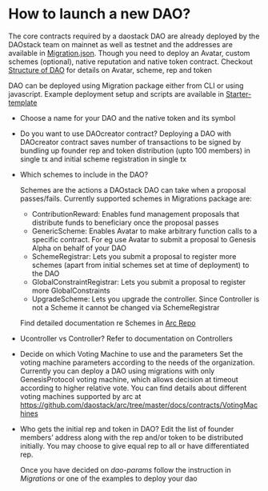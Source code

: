 # How to launch a new DAO?

  The core contracts required by a daostack DAO are already deployed by the DAOstack team on mainnet as well as testnet and the addresses are available in [Migration.json](https://github.com/daostack/migration/blob/master/migration.json). Though you need to deploy an Avatar, custom schemes (optional), native reputation and native token contract. Checkout [Structure of DAO](https://github.com/daostack/arc#arc) for details on Avatar, scheme, rep and token
 
  DAO can be deployed using Migration package either from CLI or using javascript. Example deployment setup and scripts are available in [Starter-template](https://github.com/daostack/DAOstack-Hackers-Kit/tree/master/starter-template)

  - Choose a name for your DAO and the native token and its symbol
  - Do you want to use DAOcreator contract?
      Deploying a DAO with DAOcreator contract saves number of transactions to be signed by bundling up founder rep and token distribution (upto 100 members) in single tx and initial scheme registration in single tx

  - Which schemes to include in the DAO?

    Schemes are the actions a DAOstack DAO can take when a proposal passes/fails. Currently supported schemes in Migrations package are:

    - ContributionReward: Enables fund management proposals that distribute funds to beneficiary once the proposal passes
    - GenericScheme: Enables Avatar to make arbitrary function calls to a specific contract. For eg use Avatar to submit a proposal to Genesis Alpha on behalf of your DAO
    - SchemeRegistrar: Lets you submit a proposal to register more schemes (apart from initial schemes set at time of deployment) to the DAO
    - GlobalConstraintRegistrar: Lets you submit a proposal to register more GlobalConstraints
    - UpgradeScheme: Lets you upgrade the controller. Since Controller is not a Scheme it cannot be changed via SchemeRegistrar

    Find detailed documentation re Schemes in [Arc Repo](https://github.com/daostack/arc)

  - Ucontroller vs Controller?
    Refer to documentation on Controllers
        
  - Decide on which Voting Machine to use and the parameters
    Set the voting machine parameters according to the needs of the organization. Currently you can deploy a DAO using migrations with only GenesisProtocol voting machine, which allows decision at timeout according to higher relative vote. You can find details about different voting machines supported by arc at https://github.com/daostack/arc/tree/master/docs/contracts/VotingMachines

  - Who gets the initial rep and token in DAO?
    Edit the list of founder members’ address along with the rep and/or token to be distributed initially. You may choose to give equal rep to all or have differentiated rep.

    Once you have decided on *dao-params* follow the instruction in *Migrations* or one of the examples to deploy your dao


